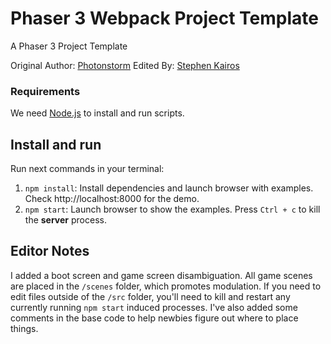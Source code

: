 # Phaser 3 Webpack Project Template

A Phaser 3 Project Template 

Original Author: [Photonstorm](https://github.com/photonstorm)
Edited By: [Stephen Kairos](https://github.com/stephenkairos)

### Requirements

We need [Node.js](https://nodejs.org) to install and run scripts.

## Install and run

Run next commands in your terminal:

1. `npm install`: Install dependencies and launch browser with examples. Check http://localhost:8000 for the demo.
2. `npm start`: Launch browser to show the examples. Press `Ctrl + c` to kill the **server** process.

## Editor Notes

I added a boot screen and game screen disambiguation. All game scenes are placed in the `/scenes` folder, which promotes modulation. If you need to edit files outside of the `/src` folder, you'll need to kill and restart any currently running `npm start` induced processes. I've also added some comments in the base code to help newbies figure out where to place things.